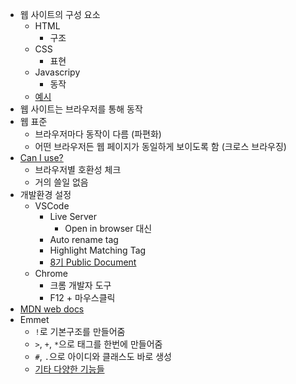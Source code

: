 - 웹 사이트의 구성 요소
    - HTML
        - 구조
    - CSS
        - 표현
    - Javascripy
        - 동작
    - [예시](http://html-css-js.com/)
- 웹 사이트는 브라우저를 통해 동작
- 웹 표준
    - 브라우저마다 동작이 다름 (파편화)
    - 어떤 브라우저든 웹  페이지가 동일하게 보이도록 함 (크로스 브라우징)
- [Can I use?](https://caniuse.com)
    - 브라우저별 호환성 체크
    - 거의 쓸일 없음
- 개발환경 설정
    - VSCode
        - Live Server
            - Open in browser 대신
        - Auto rename tag
        - Highlight Matching Tag
        - [8기 Public Document](http://abit.ly/ssafy8-document)
    - Chrome
        - 크롬 개발자 도구
        - F12 + 마우스클릭
- [MDN web docs](https://developer.mozilla.org/ko/)
- Emmet
    - `!`로 기본구조를 만들어줌
    - `>`, `+`, `*`으로 태그를 한번에 만들어줌
    - `#`, `.`으로 아이디와 클래스도 바로 생성
    - [기타 다양한 기능들](https://docs.emmet.io/cheat-sheet/)